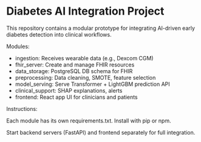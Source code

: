 # Diabetes AI Integration Project

This repository contains a modular prototype for integrating AI-driven early diabetes detection into clinical workflows.

Modules:

- ingestion: Receives wearable data (e.g., Dexcom CGM)
- fhir_server: Create and manage FHIR resources
- data_storage: PostgreSQL DB schema for FHIR
- preprocessing: Data cleaning, SMOTE, feature selection
- model_serving: Serve Transformer + LightGBM prediction API
- clinical_support: SHAP explanations, alerts
- frontend: React app UI for clinicians and patients

Instructions:

Each module has its own requirements.txt. Install with pip or npm.

Start backend servers (FastAPI) and frontend separately for full integration.

